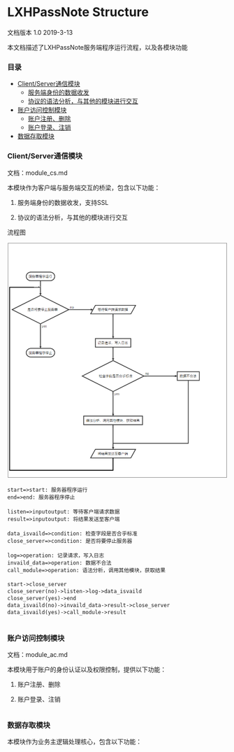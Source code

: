 # LXHPassNote Structure
文档版本 1.0 2019-3-13

本文档描述了LXHPassNote服务端程序运行流程，以及各模块功能

### 目录

 * [Client/Server通信模块](#Client/Server通信模块)
    * [服务端身份的数据收发](#服务端身份的数据收发) 
    * [协议的语法分析，与其他的模块进行交互](#协议的语法分析，与其他的模块进行交互)
 * [账户访问控制模块](#账户访问控制模块)
    * [账户注册、删除](#账户注册、删除)
    * [账户登录、注销](#账户登录、注销)
 * [数据存取模块](#数据存取模块)
### Client/Server通信模块

文档：module_cs.md

本模块作为客户端与服务端交互的桥梁，包含以下功能：  
 1. 服务端身份的数据收发，支持SSL

 2. 协议的语法分析，与其他的模块进行交互

流程图

![](imgs/cs模块流程图.png)

```flow
start=>start: 服务器程序运行
end=>end: 服务器程序停止

listen=>inputoutput: 等待客户端请求数据
result=>inputoutput: 将结果发送至客户端

data_isvaild=>condition: 检查字段是否合乎标准
close_server=>condition: 是否将要停止服务器

log=>operation: 记录请求，写入日志
invaild_data=>operation: 数据不合法
call_module=>operation: 语法分析，调用其他模块，获取结果

start->close_server
close_server(no)->listen->log->data_isvaild
close_server(yes)->end
data_isvaild(no)->invaild_data->result->close_server
data_isvaild(yes)->call_module->result


```

### 账户访问控制模块

文档：module_ac.md

本模块用于账户的身份认证以及权限控制，提供以下功能：  

 1. 账户注册、删除 

 2. 账户登录、注销  

```flow

```

### 数据存取模块  
本模块作为业务主逻辑处理核心，包含以下功能：  
